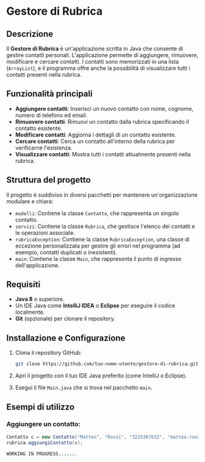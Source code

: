 # Gestore di Rubrica

## Descrizione

Il **Gestore di Rubrica** è un'applicazione scritta in Java che consente di gestire contatti personali. L'applicazione permette di aggiungere, rimuovere, modificare e cercare contatti. I contatti sono memorizzati in una lista (`ArrayList`), e il programma offre anche la possibilità di visualizzare tutti i contatti presenti nella rubrica.

## Funzionalità principali
- **Aggiungere contatti**: Inserisci un nuovo contatto con nome, cognome, numero di telefono ed email.
- **Rimuovere contatti**: Rimuovi un contatto dalla rubrica specificando il contatto esistente.
- **Modificare contatti**: Aggiorna i dettagli di un contatto esistente.
- **Cercare contatti**: Cerca un contatto all'interno della rubrica per verificarne l'esistenza.
- **Visualizzare contatti**: Mostra tutti i contatti attualmente presenti nella rubrica.

## Struttura del progetto

Il progetto è suddiviso in diversi pacchetti per mantenere un'organizzazione modulare e chiara:

- `modelli`: Contiene la classe `Contatto`, che rappresenta un singolo contatto.
- `servizi`: Contiene la classe `Rubrica`, che gestisce l'elenco dei contatti e le operazioni associate.
- `rubricaException`: Contiene la classe `RubricaException`, una classe di eccezione personalizzata per gestire gli errori nel programma (ad esempio, contatti duplicati o inesistenti).
- `main`: Contiene la classe `Main`, che rappresenta il punto di ingresso dell'applicazione.

## Requisiti

- **Java 8** o superiore.
- Un IDE Java come **IntelliJ IDEA** o **Eclipse** per eseguire il codice localmente.
- **Git** (opzionale) per clonare il repository.

## Installazione e Configurazione

1. Clona il repository GitHub:
    ```bash
    git clone https://github.com/tuo-nome-utente/gestore-di-rubrica.git
    ```
   
2. Apri il progetto con il tuo IDE Java preferito (come IntelliJ o Eclipse).

3. Esegui il file `Main.java` che si trova nel pacchetto `main`.

## Esempi di utilizzo

### Aggiungere un contatto:

```java
Contatto c = new Contatto("Matteo", "Rossi", "3225367632", "matteo.rossi12@libero.it");
rubrica.aggiungiContatto(c);

WORKING IN PROGRESS.......
